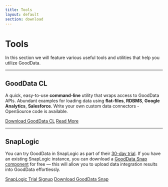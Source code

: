 ```yaml
---
title: Tools
layout: default
section: download
---
```


# Tools

In this section we will feature various useful tools and utilities that help you utilize GoodData.

-----

## GoodData CL
A quick, easy-to-use **command-line** utility that wraps access to GoodData APIs. Abundant examples for loading data using **flat-files**, **RDBMS**, **Google Analytics**, **Salesforce**. Write your own custom data connectors - OpenSource code is available.

<a class="greenButton" href="http://github.com/gooddata/GoodData-CL/downloads">Download GoodData CL</a>
<a class="greenButton" href="/gooddata-cl/">Read More</a>

-----

## SnapLogic
You can try GoodData in SnapLogic as part of their [30-day trial](http://www.snaplogic.com/live-snaplogic-demo/). If you have an existing SnapLogic instance, you can download a [GoodData Snap component](http://store.snaplogic.com/collections/frontpage/products/good-data) for free &mdash; this will allow you to upload data integration results into GoodData effortlessly.

<a class="greenButton" href="http://www.snaplogic.com/live-snaplogic-demo/">SnapLogic Trial Signup</a>
<a class="greenButton" href="http://store.snaplogic.com/collections/frontpage/products/good-data">Download GoodData Snap</a>
